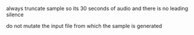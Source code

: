 always truncate sample so its 30 seconds of audio and there is no leading silence

do not mutate the input file from which the sample is generated
